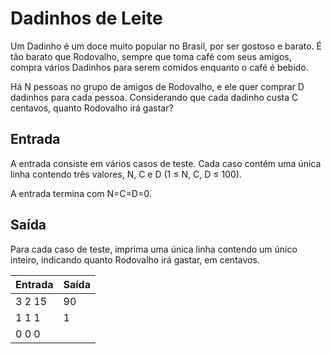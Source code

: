 # Dadinhos de Leite

Um Dadinho é um doce muito popular no Brasil, por ser gostoso e barato. É tão barato que Rodovalho, sempre que toma café com seus amigos, compra vários Dadinhos para serem comidos enquanto o café é bebido.

Há N pessoas no grupo de amigos de Rodovalho, e ele quer comprar D dadinhos para cada pessoa. Considerando que cada dadinho custa C centavos, quanto Rodovalho irá gastar?

## Entrada

A entrada consiste em vários casos de teste. Cada caso contém uma única linha contendo três valores, N, C e D (1 ≤ N, C, D ≤ 100).

A entrada termina com N=C=D=0.

## Saída

Para cada caso de teste, imprima uma única linha contendo um único inteiro, indicando quanto Rodovalho irá gastar, em centavos.

| Entrada | Saída |
| ------- | ----- |
| 3 2 15  | 90    |
| 1 1 1   | 1     |
| 0 0 0   |       |
